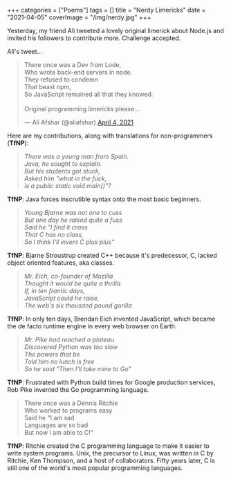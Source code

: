 +++
categories = ["Poems"]
tags = []
title = "Nerdy Limericks"
date = "2021-04-05"
coverImage = "/img/nerdy.jpg"
+++

Yesterday, my friend Ali tweeted a lovely original limerick about Node.js and invited his followers to contribute more. Challenge accepted. 

<!--more-->

Ali's tweet...
<blockquote class="twitter-tweet"><p lang="en" dir="ltr">There once was a Dev from Lode,<br>Who wrote back-end servers in node.<br>They refused to condemn<br>That beast npm,<br>So JavaScript remained all that they knowed.<br><br>Original programming limericks please...</p>&mdash; Ali Afshar (@aliafshar) <a href="https://twitter.com/aliafshar/status/1378635298779844610?ref_src=twsrc%5Etfw">April 4, 2021</a></blockquote> <script async src="https://platform.twitter.com/widgets.js" charset="utf-8"></script>

Here are my contributions, along with translations for non-programmers (**TfNP**):

> *There was a young man from Spain.  
> Java, he sought to explain.  
> But his students got stuck,  
> Asked him "what in the fuck,  
> is a  public static void main()"?*

**TfNP**: Java forces inscrutible syntax onto the most basic beginners. 

> *Young Bjarne was not one to cuss  
> But one day he raised quite a fuss  
> Said he "I find it crass  
> That C has no class,  
> So I think I'll invent C plus plus"*  

**TfNP**: Bjarne Stroustrup created C++ because it's predecessor, C, lacked object oriented features, aka classes.

> *Mr. Eich, co-founder of Mozilla  
> Thought it would be quite a thrilla  
> If, in ten frantic days,  
> JavaScript could he raise,  
> The web's six thousand pound gorilla*

**TfNP**: In only ten days, Brendan Eich invented JavaScript, which became the de facto runtime engine in every web browser on Earth.

> *Mr. Pike had reached a plateau  
> Discovered Python was too slow  
> The powers that be  
> Told him no lunch is free  
> So he said "Then I'll take mine to Go"*

**TfNP**: Frustrated with Python build times for Google production services, Rob Pike invented the Go programming language.

> There once was a Dennis Ritchie  
> Who worked to programs easy  
> Said he "I am sad  
> Languages are so bad  
> But now I am able to C!"

**TfNP**: Ritchie created the C programming language to make it easier to write system programs. Unix, the precursor to Linux, was written in C by Ritchie, Ken Thompson, and a host of collaborators. Fifty years later, C is still one of the world's most popular programming languages.

